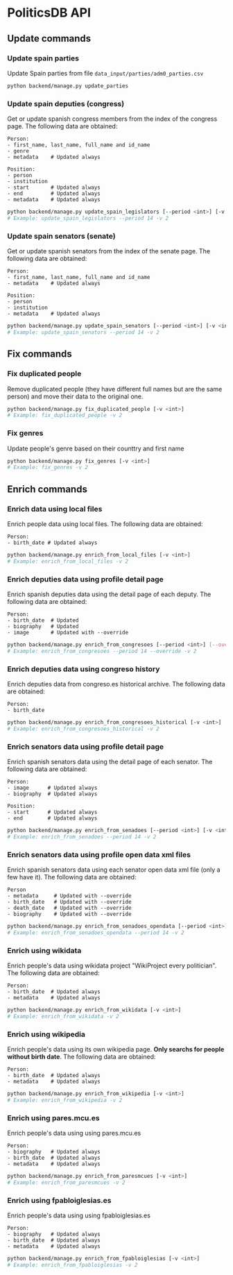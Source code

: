# PoliticsDB API

## Update commands

### Update spain parties

Update Spain parties from file `data_input/parties/adm0_parties.csv`

```sh
python backend/manage.py update_parties
```

### Update spain deputies (congress)

Get or update spanish congress members from the index of the congress page. The following data are obtained:

```
Person:
- first_name, last_name, full_name and id_name
- genre
- metadata    # Updated always

Position:
- person
- institution
- start       # Updated always
- end         # Updated always
- metadata    # Updated always
```

```sh
python backend/manage.py update_spain_legislators [--period <int>] [-v <int>]
# Example: update_spain_legislators --period 14 -v 2
```

### Update spain senators (senate)

Get or update spanish senators from the index of the senate page. The following data are obtained:

```
Person:
- first_name, last_name, full_name and id_name
- metadata    # Updated always

Position:
- person
- institution
- metadata    # Updated always
```

```sh
python backend/manage.py update_spain_senators [--period <int>] [-v <int>]
# Example: update_spain_senators --period 14 -v 2
```

## Fix commands

### Fix duplicated people

Remove duplicated people (they have different full names but are the same person) and move their data to the original one.

```sh
python backend/manage.py fix_duplicated_people [-v <int>]
# Example: fix_duplicated_people -v 2
```

### Fix genres

Update people's genre based on their counttry and first name

```sh
python backend/manage.py fix_genres [-v <int>]
# Example: fix_genres -v 2
```

## Enrich commands

### Enrich data using local files

Enrich people data using local files. The following data are obtained:

```
Person:
- birth_date # Updated always
```

```sh
python backend/manage.py enrich_from_local_files [-v <int>]
# Example: enrich_from_local_files -v 2
```

### Enrich deputies data using profile detail page

Enrich spanish deputies data using the detail page of each deputy. The following data are obtained:

```
Person:
- birth_date  # Updated
- biography   # Updated
- image       # Updated with --override
```

```sh
python backend/manage.py enrich_from_congresoes [--period <int>] [--override] [-v <int>]
# Example: enrich_from_congresoes --period 14 --override -v 2
```

### Enrich deputies data using congreso history

Enrich deputies data from congreso.es historical archive. The following data are obtained:

```
Person:
- birth_date
```

```sh
python backend/manage.py enrich_from_congresoes_historical [-v <int>]
# Example: enrich_from_congresoes_historical -v 2
```

### Enrich senators data using profile detail page

Enrich spanish senators data using the detail page of each senator. The following data are obtained:

```
Person:
- image      # Updated always
- biography  # Updated always

Position:
- start      # Updated always
- end        # Updated always
```

```sh
python backend/manage.py enrich_from_senadoes [--period <int>] [-v <int>]
# Example: enrich_from_senadoes --period 14 -v 2
```

### Enrich senators data using profile open data xml files

Enrich spanish senators data using each senator open data xml file (only a few have it). The following data are obtained:

```
Person
- metadata     # Updated with --override
- birth_date   # Updated with --override
- death_date   # Updated with --override
- biography    # Updated with --override
```

```sh
python backend/manage.py enrich_from_senadoes_opendata [--period <int>] [--override] [-v <int>]
# Example: enrich_from_senadoes_opendata --period 14 -v 2
```

### Enrich using wikidata

Enrich people's data using wikidata project "WikiProject every politician". The following data are obtained:

```
Person:
- birth_date  # Updated always
- metadata    # Updated always
```

```sh
python backend/manage.py enrich_from_wikidata [-v <int>]
# Example: enrich_from_wikidata -v 2
```

### Enrich using wikipedia

Enrich people's data using its own wikipedia page. **Only searchs for people without birth date**. The following data are obtained:

```
Person:
- birth_date  # Updated always
- metadata    # Updated always
```

```sh
python backend/manage.py enrich_from_wikipedia [-v <int>]
# Example: enrich_from_wikipedia -v 2
```

### Enrich using pares.mcu.es

Enrich people's data using using pares.mcu.es

```
Person:
- biography   # Updated always
- birth_date  # Updated always
- metadata    # Updated always
```

```sh
python backend/manage.py enrich_from_paresmcues [-v <int>]
# Example: enrich_from_paresmcues -v 2
```

### Enrich using fpabloiglesias.es

Enrich people's data using using fpabloiglesias.es

```
Person:
- biography   # Updated always
- birth_date  # Updated always
- metadata    # Updated always
```

```sh
python backend/manage.py enrich_from_fpabloiglesias [-v <int>]
# Example: enrich_from_fpabloiglesias -v 2
```
